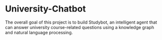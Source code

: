 # University-Chatbot
The overall goal of this project is to build Studybot, an intelligent agent that can answer university course-related questions using a knowledge graph and natural language processing.
